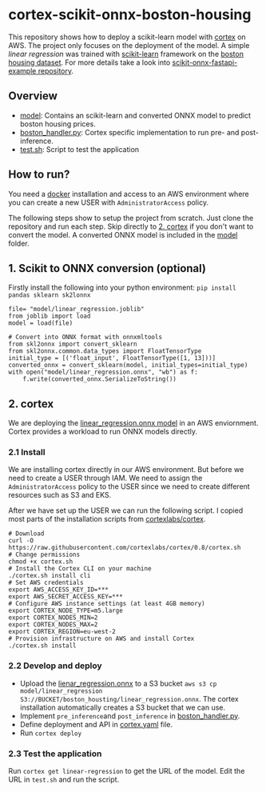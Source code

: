 # cortex-scikit-onnx-boston-housing
This repository shows how to deploy a scikit-learn model with [cortex](https://www.cortex.dev/) on AWS. The project only focuses on the deployment of the model. A simple *linear regression* was trained with [scikit-learn](https://scikit-learn.org/) framework on the [boston housing dataset](https://scikit-learn.org/stable/modules/generated/sklearn.datasets.load_boston.html). For more details take a look into [scikit-onnx-fastapi-example repository](https://github.com/naxty/scikit-onnx-fastapi-example). 

## Overview
- [model](model): Contains an scikit-learn and converted ONNX model to predict boston housing prices.
- [boston_handler.py](boston_handler.py): Cortex specific implementation to run pre- and post-inference.
- [test.sh](test.sh): Script to test the application

## How to run?
You need a [docker](https://www.docker.com/) installation and access to an AWS environment where you can create a new USER with `AdministratorAccess` policy.

The following steps show to setup the project from scratch. Just clone the repository and run each step. Skip directly to [2. cortex](#2-cortex) if you don't want to convert the model. A converted ONNX model is included in the [model](model) folder.

## 1. Scikit to ONNX conversion (optional)
Firstly install the following into your python environment:
`pip install pandas sklearn sk2lonnx`

```
file= "model/linear_regression.joblib"
from joblib import load
model = load(file)

# Convert into ONNX format with onnxmltools
from skl2onnx import convert_sklearn
from skl2onnx.common.data_types import FloatTensorType
initial_type = [('float_input', FloatTensorType([1, 13]))]
converted_onnx = convert_sklearn(model, initial_types=initial_type)
with open("model/linear_regression.onnx", "wb") as f:
    f.write(converted_onnx.SerializeToString())
```

## 2. cortex
We are deploying the [linear_regression.onnx model](model/) in an AWS enviornment. Cortex provides a workload to run ONNX models directly. 


### 2.1 Install
We are installing cortex directly in our AWS environment. But before we need to create a USER through IAM. We need to assign the `AdministratorAccess` policy to the USER since we need to create different resources such as S3 and EKS.

After we have set up the USER we can run the following script. I copied most parts of the installation scripts from [cortexlabs/cortex](https://github.com/cortexlabs/cortex#installation).
```
# Download
curl -O https://raw.githubusercontent.com/cortexlabs/cortex/0.8/cortex.sh
# Change permissions
chmod +x cortex.sh
# Install the Cortex CLI on your machine
./cortex.sh install cli
# Set AWS credentials
export AWS_ACCESS_KEY_ID=***
export AWS_SECRET_ACCESS_KEY=***
# Configure AWS instance settings (at least 4GB memory)
export CORTEX_NODE_TYPE=m5.large
export CORTEX_NODES_MIN=2
export CORTEX_NODES_MAX=2
export CORTEX_REGION=eu-west-2
# Provision infrastructure on AWS and install Cortex
./cortex.sh install
```

### 2.2 Develop and deploy
- Upload the [lienar_regression.onnx](model/linear_regression.onnx) to a S3 bucket `aws s3 cp model/linear_regression S3://BUCKET/boston_housting/linear_regression.onnx`. The cortex installation automatically creates a S3 bucket that we can use. 
- Implement `pre_inference`and `post_inference` in [boston_handler.py](boston_handler.py).
- Define deployment and API in [cortex.yaml](cortex.yaml) file.
- Run `cortex deploy`

### 2.3 Test the application
Run `cortex get linear-regression` to get the URL of the model. Edit the URL in `test.sh` and run the script. 